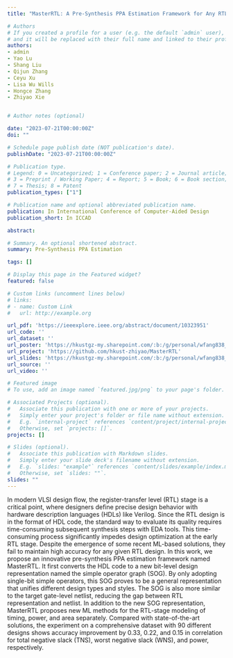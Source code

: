 ```yaml
---
title: "MasterRTL: A Pre-Synthesis PPA Estimation Framework for Any RTL Design"

# Authors
# If you created a profile for a user (e.g. the default `admin` user), write the username (folder name) here 
# and it will be replaced with their full name and linked to their profile.
authors:
- admin
- Yao Lu
- Shang Liu
- Qijun Zhang
- Ceyu Xu
- Lisa Wu Wills
- Hongce Zhang
- Zhiyao Xie


# Author notes (optional)

date: "2023-07-21T00:00:00Z"
doi: ""

# Schedule page publish date (NOT publication's date).
publishDate: "2023-07-21T00:00:00Z"

# Publication type.
# Legend: 0 = Uncategorized; 1 = Conference paper; 2 = Journal article;
# 3 = Preprint / Working Paper; 4 = Report; 5 = Book; 6 = Book section;
# 7 = Thesis; 8 = Patent
publication_types: ["1"]

# Publication name and optional abbreviated publication name.
publication: In International Conference of Computer-Aided Design
publication_short: In ICCAD

abstract: 

# Summary. An optional shortened abstract.
summary: Pre-Synthesis PPA Estimation

tags: []

# Display this page in the Featured widget?
featured: false

# Custom links (uncomment lines below)
# links:
# - name: Custom Link
#   url: http://example.org

url_pdf: 'https://ieeexplore.ieee.org/abstract/document/10323951'
url_code: ''
url_dataset: ''
url_poster: 'https://hkustgz-my.sharepoint.com/:b:/g/personal/wfang838_connect_hkust-gz_edu_cn/EQbBN7ZC1JpMte7_4TMdsw4B7VQ0e2dD6uwuM68OD2V96A?e=uiJDJZ'
url_project: 'https://github.com/hkust-zhiyao/MasterRTL'
url_slides: 'https://hkustgz-my.sharepoint.com/:b:/g/personal/wfang838_connect_hkust-gz_edu_cn/Edx0_KG4SddGsuxPUj5fcPIBKZJGLimfyQ7mSa45Eghqrg?e=BPS0zI'
url_source: ''
url_video: ''

# Featured image
# To use, add an image named `featured.jpg/png` to your page's folder. 

# Associated Projects (optional).
#   Associate this publication with one or more of your projects.
#   Simply enter your project's folder or file name without extension.
#   E.g. `internal-project` references `content/project/internal-project/index.md`.
#   Otherwise, set `projects: []`.
projects: []

# Slides (optional).
#   Associate this publication with Markdown slides.
#   Simply enter your slide deck's filename without extension.
#   E.g. `slides: "example"` references `content/slides/example/index.md`.
#   Otherwise, set `slides: ""`.
slides: ""
---
```

In modern VLSI design flow, the register-transfer level (RTL) stage is a critical point, where designers define precise design behavior with hardware description languages (HDLs) like Verilog. Since the RTL design is in the format of HDL code, the standard way to evaluate its quality requires time-consuming subsequent synthesis steps with EDA tools. This time-consuming process significantly impedes design optimization at the early RTL stage. Despite the emergence of some recent ML-based solutions, they fail to maintain high accuracy for any given RTL design. In this work, we propose an innovative pre-synthesis PPA estimation framework named MasterRTL. It first converts the HDL code to a new bit-level design representation named the simple operator graph (SOG). By only adopting single-bit simple operators, this SOG proves to be a general representation that unifies different design types and styles. The SOG is also more similar to the target gate-level netlist, reducing the gap between RTL representation and netlist. In addition to the new SOG representation, MasterRTL proposes new ML methods for the RTL-stage modeling of timing, power, and area separately. Compared with state-of-the-art solutions, the experiment on a comprehensive dataset with 90 different designs shows accuracy improvement by 0.33, 0.22, and 0.15 in correlation for total negative slack (TNS), worst negative slack (WNS), and power, respectively.